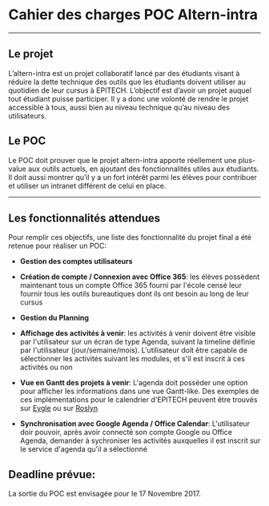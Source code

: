 # Cahier des charges POC Altern-intra


----
## Le projet
L’altern-intra est un projet collaboratif lancé par des étudiants visant à réduire la dette technique des outils que les étudiants doivent utiliser au quotidien de leur cursus à EPITECH.
L’objectif est d’avoir un projet auquel tout étudiant puisse participer. Il y a donc une volonté de rendre le projet accessible à tous, aussi bien au niveau technique qu’au niveau des utilisateurs.


## Le POC
Le POC doit prouver que le projet altern-intra apporte réellement une plus-value aux outils actuels, en ajoutant des fonctionnalités utiles aux étudiants. Il doit aussi montrer qu’il y a un fort intérêt parmi les élèves pour contribuer et utiliser un intranet différent de celui en place.

----
## Les fonctionnalités attendues
Pour remplir ces objectifs, une liste des fonctionnalité du projet final a été retenue pour réaliser un POC:

* __Gestion des comptes utilisateurs__
 * __Création de compte / Connexion avec Office 365__:
les élèves possèdent maintenant tous un compte Office 365 fourni par l'école censé leur fournir tous les outils bureautiques dont ils ont besoin au long de leur cursus

* __Gestion du Planning__
 * __Affichage des activités à venir__: les activités à venir doivent être visible par l'utilisateur sur un écran de type Agenda, suivant la timeline définie par l'utilisateur (jour/semaine/mois). L'utilisateur doit être capable de sélectionner les activités suivant les modules, et s'il est inscrit à ces activités ou non
 * __Vue en Gantt des projets à venir__: L'agenda doit posséder une option pour afficher les informations dans une vue Gantt-like. Des exemples de ces implémentations pour le calendrier d'EPITECH peuvent être trouvés sur [Eygle](http://eygle.fr/epitech/tek3) ou sur [Roslyn](https://roslyn.epi.codes/2022/timeline/)
 * __Synchronisation avec Google Agenda / Office Calendar__: L'utilisateur doir pouvoir, après avoir connecté son compte Google ou Office Agenda, demander à sychroniser les activités auxquelles il est inscrit sur le service d'agenda qu'il a sélectionné

## Deadline prévue:
La sortie du POC est envisagée pour le 17 Novembre 2017.
